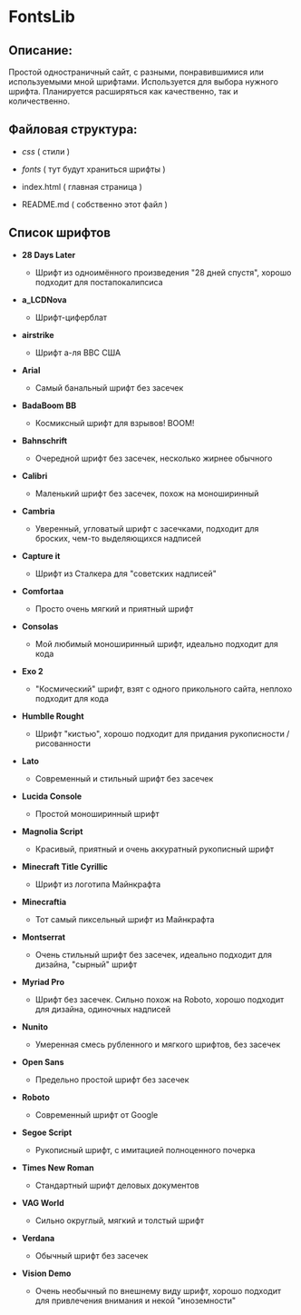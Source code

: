 # FontsLib

## Описание:

Простой одностраничный сайт, с разными, понравившимися или используемыми мной шрифтами. Используется для выбора нужного шрифта. Планируется расширяться как качественно, так и количественно.


## Файловая структура:

- *css* ( стили )
- *fonts* ( тут будут храниться шрифты )

- index.html ( главная страница )
- README.md ( собственно этот файл )


## Cписок шрифтов

- **28 Days Later**
	- Шрифт из одноимённого произведения "28 дней спустя", хорошо подходит для постапокалипсиса

- **a_LCDNova**
	- Шрифт-циферблат

- **airstrike**
	- Шрифт а-ля ВВС США

- **Arial**
	- Самый банальный шрифт без засечек

- **BadaBoom BB**
	- Космиксный шрифт для взрывов! BOOM!

- **Bahnschrift**
	- Очередной шрифт без засечек, несколько жирнее обычного

- **Calibri**
	- Маленький шрифт без засечек, похож на моноширинный

- **Cambria**
	- Уверенный, угловатый шрифт с засечками, подходит для броских, чем-то выделяющихся надписей

- **Capture it**
	- Шрифт из Сталкера для "советских надписей"

- **Comfortaa**
	- Просто очень мягкий и приятный шрифт

- **Consolas**
	- Мой любимый моноширинный шрифт, идеально подходит для кода

- **Exo 2**
	- "Космический" шрифт, взят с одного прикольного сайта, неплохо подходит для кода

- **Humblle Rought**
	- Шрифт "кистью", хорошо подходит для придания рукописности / рисованности

- **Lato**
	- Современный и стильный шрифт без засечек

- **Lucida Console**
	- Простой моноширинный шрифт 

- **Magnolia Script**
	- Красивый, приятный и очень аккуратный рукописный шрифт

- **Minecraft Title Cyrillic**
	- Шрифт из логотипа Майнкрафта

- **Minecraftia**
	- Тот самый пиксельный шрифт из Майнкрафта

- **Montserrat**
	- Очень стильный шрифт без засечек, идеально подходит для дизайна, "сырный" шрифт

- **Myriad Pro**
	- Шрифт без засечек. Сильно похож на Roboto, хорошо подходит для дизайна, одиночных надписей

- **Nunito**
	- Умеренная смесь рубленного и мягкого шрифтов, без засечек

- **Open Sans**
	- Предельно простой шрифт без засечек

- **Roboto**
	- Современный шрифт от Google

- **Segoe Script**
	- Рукописный шрифт, с имитацией полноценного почерка

- **Times New Roman**
	- Стандартный шрифт деловых документов

- **VAG World**
	- Сильно округлый, мягкий и толстый шрифт

- **Verdana**
	- Обычный шрифт без засечек

- **Vision Demo**
	- Очень необычный по внешнему виду шрифт, хорошо подходит для привлечения внимания и некой "иноземности"
